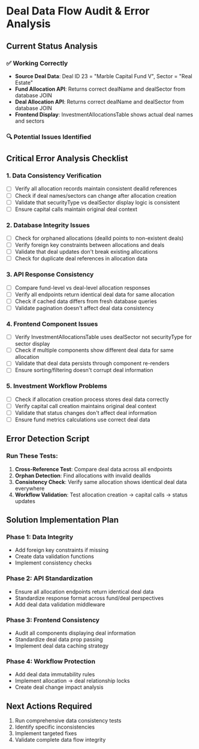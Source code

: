 # Deal Data Flow Audit & Error Analysis

## Current Status Analysis

### ✅ Working Correctly
- **Source Deal Data**: Deal ID 23 = "Marble Capital Fund V", Sector = "Real Estate"
- **Fund Allocation API**: Returns correct dealName and dealSector from database JOIN
- **Deal Allocation API**: Returns correct dealName and dealSector from database JOIN
- **Frontend Display**: InvestmentAllocationsTable shows actual deal names and sectors

### 🔍 Potential Issues Identified

## Critical Error Analysis Checklist

### 1. **Data Consistency Verification**
- [ ] Verify all allocation records maintain consistent dealId references
- [ ] Check if deal names/sectors can change after allocation creation
- [ ] Validate that securityType vs dealSector display logic is consistent
- [ ] Ensure capital calls maintain original deal context

### 2. **Database Integrity Issues**
- [ ] Check for orphaned allocations (dealId points to non-existent deals)
- [ ] Verify foreign key constraints between allocations and deals
- [ ] Validate that deal updates don't break existing allocations
- [ ] Check for duplicate deal references in allocation data

### 3. **API Response Consistency**
- [ ] Compare fund-level vs deal-level allocation responses
- [ ] Verify all endpoints return identical deal data for same allocation
- [ ] Check if cached data differs from fresh database queries
- [ ] Validate pagination doesn't affect deal data consistency

### 4. **Frontend Component Issues**
- [ ] Verify InvestmentAllocationsTable uses dealSector not securityType for sector display
- [ ] Check if multiple components show different deal data for same allocation
- [ ] Validate that deal data persists through component re-renders
- [ ] Ensure sorting/filtering doesn't corrupt deal information

### 5. **Investment Workflow Problems**
- [ ] Check if allocation creation process stores deal data correctly
- [ ] Verify capital call creation maintains original deal context
- [ ] Validate that status changes don't affect deal information
- [ ] Ensure fund metrics calculations use correct deal data

## Error Detection Script

### Run These Tests:
1. **Cross-Reference Test**: Compare deal data across all endpoints
2. **Orphan Detection**: Find allocations with invalid dealIds
3. **Consistency Check**: Verify same allocation shows identical deal data everywhere
4. **Workflow Validation**: Test allocation creation → capital calls → status updates

## Solution Implementation Plan

### Phase 1: Data Integrity
- Add foreign key constraints if missing
- Create data validation functions
- Implement consistency checks

### Phase 2: API Standardization
- Ensure all allocation endpoints return identical deal data
- Standardize response format across fund/deal perspectives
- Add deal data validation middleware

### Phase 3: Frontend Consistency
- Audit all components displaying deal information
- Standardize deal data prop passing
- Implement deal data caching strategy

### Phase 4: Workflow Protection
- Add deal data immutability rules
- Implement allocation → deal relationship locks
- Create deal change impact analysis

## Next Actions Required
1. Run comprehensive data consistency tests
2. Identify specific inconsistencies
3. Implement targeted fixes
4. Validate complete data flow integrity